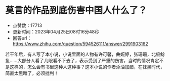 # 莫言的作品到底伤害中国人什么了？
- 点赞数：17713
- 更新时间：2023年04月25日08时16分48秒
- 回答url：https://www.zhihu.com/question/594526111/answer/2991903162
<body>
 <p data-pid="XCZa9x_C">若干年后，有人写了本小说，小说里面的人物有许可馨，曲婉婷，张珊珊，北极鲶鱼……大部分人看了几眼看不下去了，表示受到了严重的伤害，当时的情况肯定不是这样的，怎么会有书里这种人这种事？这本小说的作者添油加醋，在抹黑时代，简直太黑暗了，必须批判！</p>
</body>